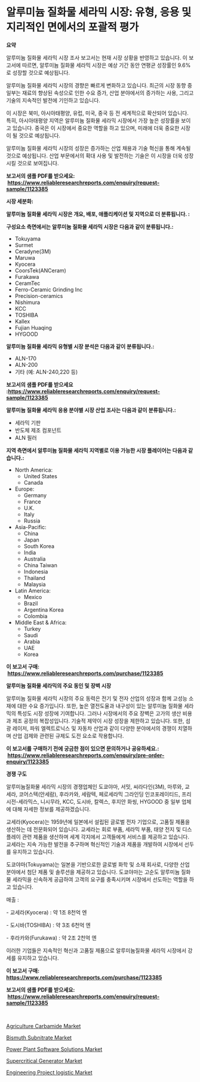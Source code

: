 <p><h1>알루미늄 질화물 세라믹 시장: 유형, 응용 및 지리적인 면에서의 포괄적 평가</h1></p><p><strong>요약</strong></p>
<p><p>알루미늄 질화물 세라믹 시장 조사 보고서는 현재 시장 상황을 반영하고 있습니다. 이 보고서에 따르면, 알루미늄 질화물 세라믹 시장은 예상 기간 동안 연평균 성장률인 9.6%로 성장할 것으로 예상됩니다.</p><p>알루미늄 질화물 세라믹 시장의 경향은 빠르게 변화하고 있습니다. 최근의 시장 동향 중 일부는 재료의 향상된 속성으로 인한 수요 증가, 산업 분야에서의 증가하는 사용, 그리고 기술의 지속적인 발전에 기인하고 있습니다.</p><p>이 시장은 북미, 아시아태평양, 유럽, 미국, 중국 등 전 세계적으로 확산되어 있습니다. 특히, 아시아태평양 지역은 알루미늄 질화물 세라믹 시장에서 가장 높은 성장률을 보이고 있습니다. 중국은 이 시장에서 중요한 역할을 하고 있으며, 미래에 더욱 중요한 시장이 될 것으로 예상됩니다.</p><p>알루미늄 질화물 세라믹 시장의 성장은 증가하는 산업 채용과 기술 혁신을 통해 계속될 것으로 예상됩니다. 산업 부문에서의 확대 사용 및 발전하는 기술은 이 시장을 더욱 성장시킬 것으로 보여집니다.</p></p>
<p><strong>보고서의 샘플 PDF를 받으세요: &nbsp;<a href="https://www.reliableresearchreports.com/enquiry/request-sample/1123385">https://www.reliableresearchreports.com/enquiry/request-sample/1123385</a></strong></p>
<p><strong>시장 세분화:</strong></p>
<p><strong> 알루미늄 질화물 세라믹 시장은 개요, 배포, 애플리케이션 및 지역으로 더 분류됩니다. :</strong></p>
<p><strong>구성요소 측면에서는 알루미늄 질화물 세라믹 시장은 다음과 같이 분류됩니다.:</strong></p>
<p><ul><li>Tokuyama</li><li>Surmet</li><li>Ceradyne(3M)</li><li>Maruwa</li><li>Kyocera</li><li>CoorsTek(ANCeram)</li><li>Furakawa</li><li>CeramTec</li><li>Ferro-Ceramic Grinding Inc</li><li>Precision-ceramics</li><li>Nishimura</li><li>KCC</li><li>TOSHIBA</li><li>Kallex</li><li>Fujian Huaqing</li><li>HYGOOD</li></ul></p>
<p><strong> 알루미늄 질화물 세라믹 유형별 시장 분석은 다음과 같이 분류됩니다.:</strong></p>
<p><ul><li>ALN-170</li><li>ALN-200</li><li>기타 (예: ALN-240,220 등)</li></ul></p>
<p><strong>보고서의 샘플 PDF를 받으세요 :<a href="https://www.reliableresearchreports.com/enquiry/request-sample/1123385">https://www.reliableresearchreports.com/enquiry/request-sample/1123385</a></strong></p>
<p><strong> 알루미늄 질화물 세라믹 응용 분야별 시장 산업 조사는 다음과 같이 분류됩니다.:</strong></p>
<p><ul><li>세라믹 기판</li><li>반도체 제조 컴포넌트</li><li>ALN 필러</li></ul></p>
<p><strong>지역 측면에서 알루미늄 질화물 세라믹 지역별로 이용 가능한 시장 플레이어는 다음과 같습니다.:</strong></p>
<p><ul>
    <li>
        North America:
        <ul>
            <li>United States</li>
            <li>Canada</li>
        </ul>
    </li>
    <li>
        Europe:
        <ul>
            <li>Germany</li>
            <li>France</li>
            <li>U.K.</li>
            <li>Italy</li>
            <li>Russia</li>
        </ul>
    </li>
    <li>
        Asia-Pacific:
        <ul>
            <li>China</li>
            <li>Japan</li>
            <li>South Korea</li>
            <li>India</li>
            <li>Australia</li>
            <li>China Taiwan</li>
            <li>Indonesia</li>
            <li>Thailand</li>
            <li>Malaysia</li>
        </ul>
    </li>
    <li>
        Latin America:
        <ul>
            <li>Mexico</li>
            <li>Brazil</li>
            <li>Argentina Korea</li>
            <li>Colombia</li>
        </ul>
    </li>
    <li>
        Middle East & Africa:
        <ul>
            <li>Turkey</li>
            <li>Saudi</li>
            <li>Arabia</li>
            <li>UAE</li>
            <li>Korea</li>
        </ul>
    </li>
    </ul></p>
<p><strong>이 보고서 구매: &nbsp;<a href="https://www.reliableresearchreports.com/purchase/1123385">https://www.reliableresearchreports.com/purchase/1123385</a></strong></p>
<p><strong>알루미늄 질화물 세라믹의 주요 동인 및 장벽 시장</strong></p>
<p><p>알루미늄 질화물 세라믹 시장의 주요 동력은 전기 및 전자 산업의 성장과 함께 고성능 소재에 대한 수요 증가입니다. 또한, 높은 열전도율과 내구성이 있는 알루미늄 질화물 세라믹의 특성도 시장 성장에 기여합니다. 그러나 시장에서의 주요 장벽은 고가의 생산 비용과 제조 공정의 복잡성입니다. 기술적 제약이 시장 성장을 제한하고 있습니다. 또한, 섬광 레이저, 파워 엘렉트로닉스 및 자동차 산업과 같이 다양한 분야에서의 경쟁이 치열하며 산업 검제와 관련된 규제도 도전 요소로 작용합니다.</p></p>
<p><strong>이 보고서를 구매하기 전에 궁금한 점이 있으면 문의하거나 공유하세요.: &nbsp;<a href="https://www.reliableresearchreports.com/enquiry/pre-order-enquiry/1123385">https://www.reliableresearchreports.com/enquiry/pre-order-enquiry/1123385</a></strong></p>
<p><strong>경쟁 구도</strong></p>
<p><p>알루미늄질화물 세라믹 시장의 경쟁업체인 도쿄야마, 서밋, 씨라다인(3M), 마루와, 교세라, 코어스텍(안세람), 후라카와, 세람텍, 페로세라믹 그라인딩 인코포레이티드, 프리시전-세라믹스, 니시무라, KCC, 도시바, 칼렉스, 후지안 화씽, HYGOOD 중 일부 업체에 대해 자세한 정보를 제공하겠습니다. </p><p>교세라(Kyocera)는 1959년에 일본에서 설립된 글로벌 전자 기업으로, 고품질 제품을 생산하는 데 전문화되어 있습니다. 교세라는 회로 부품, 세라믹 부품, 태양 전지 및 디스플레이 관련 제품을 생산하며 세계 각지에서 고객들에게 서비스를 제공하고 있습니다. 교세라는 지속 가능한 발전을 추구하며 혁신적인 기술과 제품을 개발하여 시장에서 선두를 유지하고 있습니다.</p><p>도쿄야마(Tokuyama)는 일본을 기반으로한 글로벌 화학 및 소재 회사로, 다양한 산업 분야에서 첨단 제품 및 솔루션을 제공하고 있습니다. 도쿄야마는 고순도 알루미늄 질화물 세라믹을 신속하게 공급하여 고객의 요구를 충족시키며 시장에서 선도하는 역할을 하고 있습니다.</p><p>매출 : </p><p>- 교세라(Kyocera) : 약 1조 8천억 엔</p><p>- 도시바(TOSHIBA) : 약 3조 6천억 엔</p><p>- 후라카와(Furukawa) : 약 2조 2천억 엔</p><p>이러한 기업들은 지속적인 혁신과 고품질 제품으로 알루미늄질화물 세라믹 시장에서 강세를 유지하고 있습니다.</p></p>
<p><strong>이 보고서 구매: &nbsp; <a href="https://www.reliableresearchreports.com/purchase/1123385">https://www.reliableresearchreports.com/purchase/1123385</a></strong></p>
<p><strong>보고서의 샘플 PDF를 받으세요: &nbsp;<a href="https://www.reliableresearchreports.com/enquiry/request-sample/1123385">https://www.reliableresearchreports.com/enquiry/request-sample/1123385</a></strong><strong></strong></p>
<p>&nbsp;</p>
<p><p><a href="https://forested-sushi-9b0.notion.site/Agriculture-Carbamide-Market-Research-Report-Unlocks-Analysis-on-the-Market-Financial-Status-Market-356266e216a24958babcdd4b7320a9d2">Agriculture Carbamide Market</a></p><p><a href="https://github.com/Chiragrp22/Market-Research-Report-List-3/blob/main/bismuth-subnitrate-market.md">Bismuth Subnitrate Market</a></p><p><a href="https://view.publitas.com/reportprime-1/power-plant-software-solutions-market-size-market-trends-and-growth-outlook-forecasted-for-period-from-2024-to-2031/">Power Plant Software Solutions Market</a></p><p><a href="https://view.publitas.com/reportprime-1/supercritical-generator-market-research-report-forecasted-for-period-from-2024-2031-by-market-type-market-application-and-region/">Supercritical Generator Market</a></p><p><a href="https://summer-dogwood-3e9.notion.site/Engineering-Project-logistic-Market-Dynamics-2024-2031-Also-about-Its-Market-Trends-Projections-a-7f2ddb02f4184446bcbf47512716d452">Engineering Project logistic Market</a></p></p>